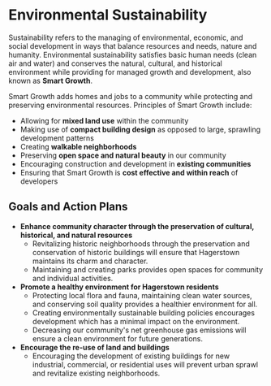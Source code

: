 # Environmental Sustainability

Sustainability refers to the managing of environmental, economic, and social development in ways that balance resources
and needs, nature and humanity. Environmental sustainability satisfies basic human needs (clean air and water) and 
conserves the natural, cultural, and historical environment while providing for managed growth and development, also known 
as **Smart Growth**. 

Smart Growth adds homes and jobs to a community while protecting and preserving environmental resources. Principles of Smart 
Growth include: 

- Allowing for **mixed land use** within the community
- Making use of **compact building design** as opposed to large, sprawling development patterns
- Creating **walkable neighborhoods**
- Preserving **open space and natural beauty** in our community
- Encouraging construction and development in **existing communities**
- Ensuring that Smart Growth is **cost effective and within reach** of developers



## Goals and Action Plans

- **Enhance community character through the preservation of cultural, historical, and natural resources**
  - Revitalizing historic neighborhoods through the preservation and conservation of historic buildings will ensure that Hagerstown maintains its charm and character.
  - Maintaining and creating parks provides open spaces for community and individual activities.
- **Promote a healthy environment for Hagerstown residents**
  - Protecting local flora and fauna, maintaining clean water sources, and conserving soil quality provides a healthier environment for all.
  - Creating environmentally sustainable building policies encourages development which has a minimal impact on the environment.
  - Decreasing our community's net greenhouse gas emissions will ensure a clean environment for future generations.
- **Encourage the re-use of land and buildings**
  - Encouraging the development of existing buildings for new industrial, commercial, or residential uses will prevent urban sprawl and revitalize existing neighborhoods.

